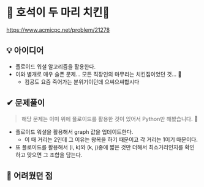 # 🔎 호석이 두 마리 치킨🍗

https://www.acmicpc.net/problem/21278

## 💡 아이디어

- 플로이드 워셜 알고리즘을 활용한다.
- 이와 별개로 매우 슬픈 문제... 모든 직장인의 마무리는 치킨집이었던 것... 🍗
  - 컴공도 요즘 죽어가는 분위기이던데 으쌰으쌰합시다

## ✔ 문제풀이

> 해당 문제는 이미 위에 플로이드를 활용한 것이 있어서 Python만 해봤습니다. 🐓

- 플로이드 워셜을 활용해서 graph 값을 업데이트한다.
  - 이 때 거리는 2인데 그 이유는 왕복을 하기 때문이고 각 거리는 1이기 때문이다.
- 또 플로이드를 활용해서 (i, k)와 (k, j)중에 짧은 것만 더해서 최소거리인지를 확인하고 맞으면 그 조합을 담는다.

## 🤕 어려웠던 점
